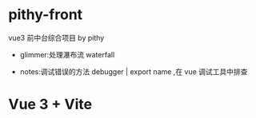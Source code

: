 # pithy-front

vue3 前中台综合项目
by pithy

- glimmer:处理瀑布流 waterfall

- notes:调试错误的方法 debugger | export name ,在 vue 调试工具中排查

# Vue 3 + Vite
